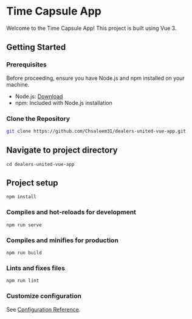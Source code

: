 # Time Capsule App

Welcome to the Time Capsule App! This project is built using Vue 3.

## Getting Started

### Prerequisites

Before proceeding, ensure you have Node.js and npm installed on your machine.

- Node.js: [Download](https://nodejs.org/)
- npm: Included with Node.js installation

### Clone the Repository

```bash
git clone https://github.com/Chsaleem31/dealers-united-vue-app.git
```

## Navigate to project directory
```
cd dealers-united-vue-app
```

## Project setup
```
npm install
```

### Compiles and hot-reloads for development
```
npm run serve
```

### Compiles and minifies for production
```
npm run build
```

### Lints and fixes files
```
npm run lint
```

### Customize configuration
See [Configuration Reference](https://cli.vuejs.org/config/).
